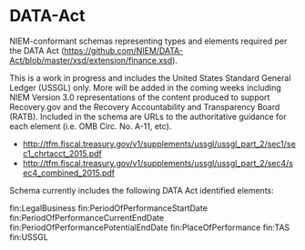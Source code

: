 # DATA-Act
NIEM-conformant schemas representing types and elements required per the DATA Act (https://github.com/NIEM/DATA-Act/blob/master/xsd/extension/finance.xsd).

This is a work in progress and includes the United States Standard General Ledger (USSGL) only. More will be added in the coming weeks including NIEM Version 3.0 representations of the content produced to support Recovery.gov and the Recovery Accountability and Transparency Board (RATB). Included in the schema are URLs to the authoritative guidance for each  element (i.e. OMB Circ. No. A-11, etc).

- http://tfm.fiscal.treasury.gov/v1/supplements/ussgl/ussgl_part_2/sec1/sec1_chrtacct_2015.pdf
- http://tfm.fiscal.treasury.gov/v1/supplements/ussgl/ussgl_part_2/sec4/sec4_combined_2015.pdf

Schema currently includes the following DATA Act identified elements:

fin:LegalBusiness
fin:PeriodOfPerformanceStartDate
fin:PeriodOfPerformanceCurrentEndDate
fin:PeriodOfPerformancePotentialEndDate
fin:PlaceOfPerformance
fin:TAS
fin:USSGL

